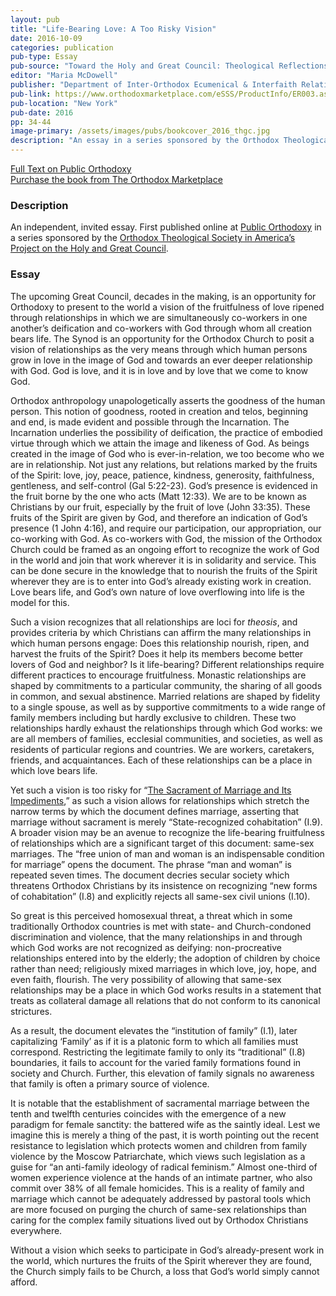 ```yaml
---
layout: pub
title: "Life-Bearing Love: A Too Risky Vision"
date: 2016-10-09
categories: publication
pub-type: Essay
pub-source: "Toward the Holy and Great Council: Theological Reflections"
editor: "Maria McDowell"
publisher: "Department of Inter-Orthodox Ecumenical & Interfaith Relations"
pub-link: https://www.orthodoxmarketplace.com/eSSS/ProductInfo/ER003.aspx
pub-location: "New York"
pub-date: 2016
pp: 34-44
image-primary: /assets/images/pubs/bookcover_2016_thgc.jpg
description: "An essay in a series sponsored by the Orthodox Theological Society in America’s Special Project on the Holy and Great Council."
---
```

<a href="https://publicorthodoxy.org/2016/05/03/life-bearing-love-a-too-risky-vision/">
  <i class="fa fa-file-text-o"></i>
  Full Text on Public Orthodoxy
</a>
<br />
<a href="https://www.orthodoxmarketplace.com/eSSS/ProductInfo/ER003.aspx">
  <i class="fa fa-book"></i>
  Purchase the book from The Orthodox Marketplace
</a>

### Description

An independent, invited essay. First published online at <a href="https://publicorthodoxy.org">Public Orthodoxy</a> in a series sponsored by the <a href="http://www.otsamerica.net/">Orthodox Theological Society in America’s</a> <a href="https://publicorthodoxy.org/archives/otsa-special-project-on-the-great-and-holy-council/Special">Project on the Holy and Great Council</a>.

### Essay

The upcoming Great Council, decades in the making, is an opportunity for Orthodoxy to present to the world a vision of the fruitfulness of love ripened through relationships in which we are simultaneously co-workers in one another’s deification and co-workers with God through whom all creation bears life. The Synod is an opportunity for the Orthodox Church to posit a vision of relationships as the very means through which human persons grow in love in the image of God and towards an ever deeper relationship with God. God is love, and it is in love and by love that we come to know God.

Orthodox anthropology unapologetically asserts the goodness of the human person. This notion of goodness, rooted in creation and telos, beginning and end, is made evident and possible through the Incarnation. The Incarnation underlies the possibility of deification, the practice of embodied virtue through which we attain the image and likeness of God. As beings created in the image of God who is ever-in-relation, we too become who we are in relationship. Not just any relations, but relations marked by the fruits of the Spirit: love, joy, peace, patience, kindness, generosity, faithfulness, gentleness, and self-control (Gal 5:22-23). God’s presence is evidenced in the fruit borne by the one who acts (Matt 12:33). We are to be known as Christians by our fruit, especially by the fruit of love (John 33:35). These fruits of the Spirit are given by God, and therefore an indication of God’s presence (1 John 4:16), and require our participation, our appropriation, our co-working with God. As co-workers with God, the mission of the Orthodox Church could be framed as an ongoing effort to recognize the work of God in the world and join that work wherever it is in solidarity and service. This can be done secure in the knowledge that to nourish the fruits of the Spirit wherever they are is to enter into God’s already existing work in creation. Love bears life, and God’s own nature of love overflowing into life is the model for this.

Such a vision recognizes that all relationships are loci for <em>theosis</em>, and provides criteria by which Christians can affirm the many relationships in which human persons engage: Does this relationship nourish, ripen, and harvest the fruits of the Spirit? Does it help its members become better lovers of God and neighbor? Is it life-bearing? Different relationships require different practices to encourage fruitfulness. Monastic relationships are shaped by commitments to a particular community, the sharing of all goods in common, and sexual abstinence. Married relations are shaped by fidelity to a single spouse, as well as by supportive commitments to a wide range of family members including but hardly exclusive to children. These two relationships hardly exhaust the relationships through which God works: we are all members of families, ecclesial communities, and societies, as well as residents of particular regions and countries. We are workers, caretakers, friends, and acquaintances. Each of these relationships can be a place in which love bears life.

Yet such a vision is too risky for “<a href="https://www.holycouncil.org/-/marriage" target="_blank">The Sacrament of Marriage and Its Impediments</a>,” as such a vision allows for relationships which stretch the narrow terms by which the document defines marriage, asserting that marriage without sacrament is merely “State-recognized cohabitation” (I.9). A broader vision may be an avenue to recognize the life-bearing fruitfulness of relationships which are a significant target of this document: same-sex marriages. The “free union of man and woman is an indispensable condition for marriage” opens the document. The phrase “man and woman” is repeated seven times. The document decries secular society which threatens Orthodox Christians by its insistence on recognizing “new forms of cohabitation” (I.8) and explicitly rejects all same-sex civil unions (I.10).

So great is this perceived homosexual threat, a threat which in some traditionally Orthodox countries is met with state- and Church-condoned discrimination and violence, that the many relationships in and through which God works are not recognized as deifying: non-procreative relationships entered into by the elderly; the adoption of children by choice rather than need; religiously mixed marriages in which love, joy, hope, and even faith, flourish. The very possibility of allowing that same-sex relationships may be a place in which God works results in a statement that treats as collateral damage all relations that do not conform to its canonical strictures.

As a result, the document elevates the “institution of family” (I.1), later capitalizing ‘Family’ as if it is a platonic form to which all families must correspond. Restricting the legitimate family to only its “traditional” (I.8) boundaries, it fails to account for the varied family formations found in society and Church. Further, this elevation of family signals no awareness that family is often a primary source of violence.

It is notable that the establishment of sacramental marriage between the tenth and twelfth centuries coincides with the emergence of a new paradigm for female sanctity: the battered wife as the saintly ideal. Lest we imagine this is merely a thing of the past, it is worth pointing out the recent resistance to legislation which protects women and children from family violence by the Moscow Patriarchate, which views such legislation as a guise for “an anti-family ideology of radical feminism.” Almost one-third of women experience violence at the hands of an intimate partner, who also commit over 38% of all female homicides. This is a reality of family and marriage which cannot be adequately addressed by pastoral tools which are more focused on purging the church of same-sex relationships than caring for the complex family situations lived out by Orthodox Christians everywhere.

Without a vision which seeks to participate in God’s already-present work in the world, which nurtures the fruits of the Spirit wherever they are found, the Church simply fails to be Church, a loss that God’s world simply cannot afford.
